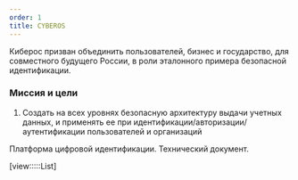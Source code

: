 ```yaml
---
order: 1
title: CYBEROS
---
```


Киберос призван объединить пользователей, бизнес и государство, для совместного будущего России, в роли эталонного примера безопасной идентификации.

### Миссия и цели

1. Создать на всех уровнях безопасную архитектуру выдачи учетных данных, и применять ее при идентификации/авторизации/аутентификации пользователей и организаций









Платформа цифровой идентификации. Технический документ.

[view:::::List]

### 